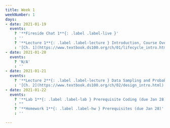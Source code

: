 ```yaml
---
title: Week 1
weekNumber: 1
days:
- date: 2021-01-19
  events:
    ? '**Fireside Chat 1**{: .label .label-live }'
    : ''
    ? '**Lecture 1**{: .label .label-lecture } Introduction, Course Overview'
    : '[Ch. 1](https://www.textbook.ds100.org/ch/01/lifecycle_intro.html)'
- date: 2021-01-20
  events:
    ? 'N/A'
    : ''
- date: 2021-01-21
  events:
    ? '**Lecture 2**{: .label .label-lecture } Data Sampling and Probability'
    : '[Ch. 2](https://www.textbook.ds100.org/ch/02/design_intro.html)'
- date: 2021-01-22
  events:
    ? '**Lab 1**{: .label .label-lab } Prerequisite Coding (due Jan 28)'
    : ""
    ? '**Homework 1**{: .label .label-hw } Prerequisites (due Jan 28)'
    : ''

---
```

